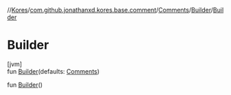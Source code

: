 //[Kores](../../../../index.md)/[com.github.jonathanxd.kores.base.comment](../../index.md)/[Comments](../index.md)/[Builder](index.md)/[Builder](-builder.md)

# Builder

[jvm]\
fun [Builder](-builder.md)(defaults: [Comments](../index.md))

fun [Builder](-builder.md)()
